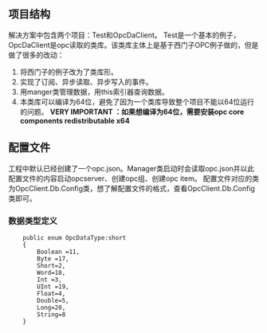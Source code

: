 ## 项目结构
解决方案中包含两个项目：Test和OpcDaClient。
Test是一个基本的例子，OpcDaClient是opc读取的类库。该类库主体上是基于西门子OPC例子做的，但是做了很多的改动：
1. 将西门子的例子改为了类库形。
2. 实现了订阅、异步读取、异步写入的事件。
3. 用manger类管理数据，用this索引器查询数据。
4. 本类库可以编译为64位，避免了因为一个类库导致整个项目不能以64位运行的问题。 **VERY IMPORTANT ：如果想编译为64位，需要安装opc core components redistributable x64** 
## 配置文件
工程中默认已经创建了一个opc.json。Manager类启动时会读取opc.json并以此配置文件的内容启动opcserver、创建opc组、创建opc item。
配置文件对应的类为OpcClient.Db.Config类，想了解配置文件的格式，查看OpcClient.Db.Config类即可。

### 数据类型定义

        public enum OpcDataType:short
        {
            Boolean =11,
            Byte =17,
            Short=2,
            Word=18,
            Int =3,
            UInt =19,
            Float=4,
            Double=5,
            Long=20,
            String=8
        }

